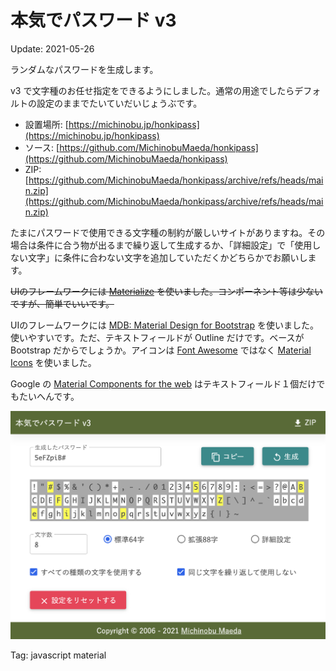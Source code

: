 本気でパスワード v3
======

Update: 2021-05-26

ランダムなパスワードを生成します。

v3 で文字種のお任せ指定をできるようにしました。通常の用途でしたらデフォルトの設定のままでたいていだいじょうぶです。

- 設置場所: [https://michinobu.jp/honkipass](https://michinobu.jp/honkipass)
- ソース: [https://github.com/MichinobuMaeda/honkipass](https://github.com/MichinobuMaeda/honkipass)
- ZIP: [https://github.com/MichinobuMaeda/honkipass/archive/refs/heads/main.zip](https://github.com/MichinobuMaeda/honkipass/archive/refs/heads/main.zip)

たまにパスワードで使用できる文字種の制約が厳しいサイトがありますね。その場合は条件に合う物が出るまで繰り返して生成するか、「詳細設定」で「使用しない文字」に条件に合わない文字を追加していただくかどちらかでお願いします。

~~UIのフレームワークには [Materialize](https://materializecss.com/) を使いました。コンポーネント等は少ないですが、簡単でいいです。~~

UIのフレームワークには [MDB: Material Design for Bootstrap](https://mdbootstrap.com/) を使いました。使いやすいです。ただ、テキストフィールドが Outline だけです。ベースが Bootstrap だからでしょうか。アイコンは [Font Awesome](https://fontawesome.com/) ではなく [Material Icons](https://fonts.google.com/icons) を使いました。

Google の [Material Components for the web](https://github.com/material-components/material-components-web) はテキストフィールド１個だけでもたいへんです。

[![](20210522honkipass.png)](../honkipass)

Tag: javascript material
